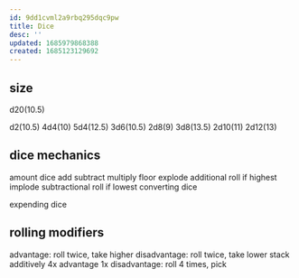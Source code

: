 ```yaml
---
id: 9dd1cvml2a9rbq295dqc9pw
title: Dice
desc: ''
updated: 1685979868388
created: 1685123129692
---
```


## size
d20(10.5)

d2(10.5)
4d4(10) 5d4(12.5)
3d6(10.5)
2d8(9) 3d8(13.5)
2d10(11)
2d12(13)
## dice mechanics
amount dice
  add
  subtract
  multiply
  floor
  explode additional roll if highest
  implode subtractional roll if lowest
converting dice

expending dice

## rolling modifiers
advantage: roll twice, take higher
disadvantage: roll twice, take lower
  stack additively
  4x advantage 1x disadvantage: roll 4 times, pick